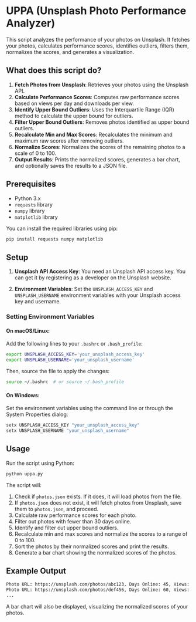 # UPPA (Unsplash Photo Performance Analyzer)

This script analyzes the performance of your photos on Unsplash. It fetches your photos, calculates performance scores, identifies outliers, filters them, normalizes the scores, and generates a visualization.

## What does this script do?

1. **Fetch Photos from Unsplash**: Retrieves your photos using the Unsplash API.
2. **Calculate Performance Scores**: Computes raw performance scores based on views per day and downloads per view.
3. **Identify Upper Bound Outliers**: Uses the Interquartile Range (IQR) method to calculate the upper bound for outliers.
4. **Filter Upper Bound Outliers**: Removes photos identified as upper bound outliers.
5. **Recalculate Min and Max Scores**: Recalculates the minimum and maximum raw scores after removing outliers.
6. **Normalize Scores**: Normalizes the scores of the remaining photos to a scale of 0 to 100.
7. **Output Results**: Prints the normalized scores, generates a bar chart, and optionally saves the results to a JSON file.

## Prerequisites

- Python 3.x
- `requests` library
- `numpy` library
- `matplotlib` library

You can install the required libraries using pip:

```sh
pip install requests numpy matplotlib
```

## Setup

1. **Unsplash API Access Key**: You need an Unsplash API access key. You can get it by registering as a developer on the Unsplash website.

2. **Environment Variables**: Set the `UNSPLASH_ACCESS_KEY` and `UNSPLASH_USERNAME` environment variables with your Unsplash access key and username.

### Setting Environment Variables

#### On macOS/Linux:

Add the following lines to your `.bashrc` or `.bash_profile`:

```sh
export UNSPLASH_ACCESS_KEY='your_unsplash_access_key'
export UNSPLASH_USERNAME='your_unsplash_username'
```

Then, source the file to apply the changes:

```sh
source ~/.bashrc  # or source ~/.bash_profile
```

#### On Windows:

Set the environment variables using the command line or through the System Properties dialog:

```sh
setx UNSPLASH_ACCESS_KEY "your_unsplash_access_key"
setx UNSPLASH_USERNAME "your_unsplash_username"
```

## Usage

Run the script using Python:

```sh
python uppa.py
```

The script will:

1. Check if `photos.json` exists. If it does, it will load photos from the file.
2. If `photos.json` does not exist, it will fetch photos from Unsplash, save them to `photos.json`, and proceed.
3. Calculate raw performance scores for each photo.
4. Filter out photos with fewer than 30 days online.
5. Identify and filter out upper bound outliers.
6. Recalculate min and max scores and normalize the scores to a range of 0 to 100.
7. Sort the photos by their normalized scores and print the results.
8. Generate a bar chart showing the normalized scores of the photos.

## Example Output

```sh
Photo URL: https://unsplash.com/photos/abc123, Days Online: 45, Views: 1200, Downloads: 150, Normalized Score: 92.50
Photo URL: https://unsplash.com/photos/def456, Days Online: 60, Views: 1500, Downloads: 180, Normalized Score: 85.30
...
```

A bar chart will also be displayed, visualizing the normalized scores of your photos.

